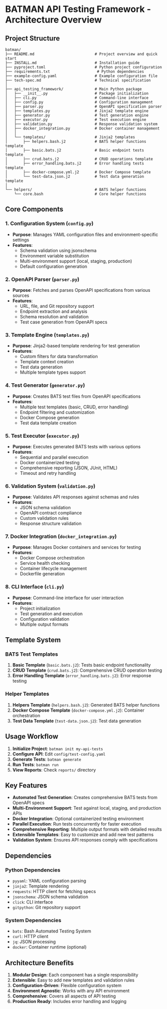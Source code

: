 # BATMAN API Testing Framework - Architecture Overview

## Project Structure

```
batman/
├── README.md                           # Project overview and quick start
├── INSTALL.md                          # Installation guide
├── pyproject.toml                      # Python project configuration
├── requirements.txt                     # Python dependencies
├── example-config.yaml                 # Example configuration file
├── tech-spec.md                        # Technical specification
│
├── api_testing_framework/              # Main Python package
│   ├── __init__.py                     # Package initialization
│   ├── cli.py                          # Command-line interface
│   ├── config.py                       # Configuration management
│   ├── parser.py                       # OpenAPI specification parser
│   ├── templates.py                    # Jinja2 template engine
│   ├── generator.py                    # Test generation engine
│   ├── executor.py                     # Test execution engine
│   ├── validation.py                   # Response validation system
│   ├── docker_integration.py           # Docker container management
│   │
│   └── templates/                      # Jinja2 templates
│       ├── helpers.bash.j2             # BATS helper functions template
│       ├── basic.bats.j2               # Basic endpoint tests template
│       ├── crud.bats.j2                # CRUD operations template
│       ├── error_handling.bats.j2      # Error handling tests template
│       ├── docker-compose.yml.j2       # Docker Compose template
│       └── test-data.json.j2           # Test data generation template
│
└── helpers/                            # BATS helper functions
    └── core.bash                       # Core helper functions
```

## Core Components

### 1. Configuration System (`config.py`)
- **Purpose**: Manages YAML configuration files and environment-specific settings
- **Features**:
  - Schema validation using jsonschema
  - Environment variable substitution
  - Multi-environment support (local, staging, production)
  - Default configuration generation

### 2. OpenAPI Parser (`parser.py`)
- **Purpose**: Fetches and parses OpenAPI specifications from various sources
- **Features**:
  - URL, file, and Git repository support
  - Endpoint extraction and analysis
  - Schema resolution and validation
  - Test case generation from OpenAPI specs

### 3. Template Engine (`templates.py`)
- **Purpose**: Jinja2-based template rendering for test generation
- **Features**:
  - Custom filters for data transformation
  - Template context creation
  - Test data generation
  - Multiple template types support

### 4. Test Generator (`generator.py`)
- **Purpose**: Creates BATS test files from OpenAPI specifications
- **Features**:
  - Multiple test templates (basic, CRUD, error handling)
  - Endpoint filtering and customization
  - Docker Compose generation
  - Test data template creation

### 5. Test Executor (`executor.py`)
- **Purpose**: Executes generated BATS tests with various options
- **Features**:
  - Sequential and parallel execution
  - Docker containerized testing
  - Comprehensive reporting (JSON, JUnit, HTML)
  - Timeout and retry handling

### 6. Validation System (`validation.py`)
- **Purpose**: Validates API responses against schemas and rules
- **Features**:
  - JSON schema validation
  - OpenAPI contract compliance
  - Custom validation rules
  - Response structure validation

### 7. Docker Integration (`docker_integration.py`)
- **Purpose**: Manages Docker containers and services for testing
- **Features**:
  - Docker Compose orchestration
  - Service health checking
  - Container lifecycle management
  - Dockerfile generation

### 8. CLI Interface (`cli.py`)
- **Purpose**: Command-line interface for user interaction
- **Features**:
  - Project initialization
  - Test generation and execution
  - Configuration validation
  - Multiple output formats

## Template System

### BATS Test Templates
1. **Basic Template** (`basic.bats.j2`): Tests basic endpoint functionality
2. **CRUD Template** (`crud.bats.j2`): Comprehensive CRUD operation testing
3. **Error Handling Template** (`error_handling.bats.j2`): Error response testing

### Helper Templates
1. **Helpers Template** (`helpers.bash.j2`): Generated BATS helper functions
2. **Docker Compose Template** (`docker-compose.yml.j2`): Container orchestration
3. **Test Data Template** (`test-data.json.j2`): Test data generation

## Usage Workflow

1. **Initialize Project**: `batman init my-api-tests`
2. **Configure API**: Edit `config/test-config.yaml`
3. **Generate Tests**: `batman generate`
4. **Run Tests**: `batman run`
5. **View Reports**: Check `reports/` directory

## Key Features

- **Automated Test Generation**: Creates comprehensive BATS tests from OpenAPI specs
- **Multi-Environment Support**: Test against local, staging, and production APIs
- **Docker Integration**: Optional containerized testing environment
- **Parallel Execution**: Run tests concurrently for faster execution
- **Comprehensive Reporting**: Multiple output formats with detailed results
- **Extensible Templates**: Easy to customize and add new test patterns
- **Validation System**: Ensures API responses comply with specifications

## Dependencies

### Python Dependencies
- `pyyaml`: YAML configuration parsing
- `jinja2`: Template rendering
- `requests`: HTTP client for fetching specs
- `jsonschema`: JSON schema validation
- `click`: CLI interface
- `gitpython`: Git repository support

### System Dependencies
- `bats`: Bash Automated Testing System
- `curl`: HTTP client
- `jq`: JSON processing
- `docker`: Container runtime (optional)

## Architecture Benefits

1. **Modular Design**: Each component has a single responsibility
2. **Extensible**: Easy to add new templates and validation rules
3. **Configuration-Driven**: Flexible configuration system
4. **Environment Agnostic**: Works with any API environment
5. **Comprehensive**: Covers all aspects of API testing
6. **Production Ready**: Includes error handling and logging
